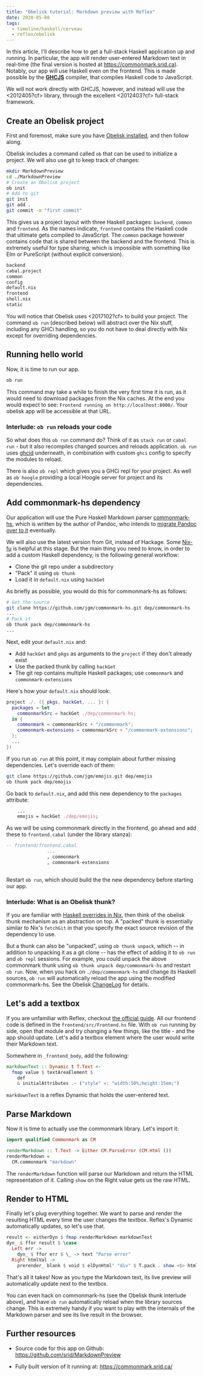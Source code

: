 ```yaml
---
title: "Obelisk tutorial: Markdown preview with Reflex"
date: 2020-05-08
tags:
  - timeline/haskell/cerveau
  - reflex/obelisk
---
```


In this article, I'll describe how to get a full-stack Haskell application up and running. In particular, the app will render user-entered Markdown text in real-time (the final version is hosted at <https://commonmark.srid.ca>). Notably, our app will use Haskell even on the frontend. This is made possible by the [**GHCJS**](https://github.com/ghcjs/ghcjs) compiler, that compiles Haskell code to JavaScript. 

We will not work directly with GHCJS, however, and instead will use the <2012405?cf> library, through the excellent <2012403?cf> full-stack framework.

## Create an Obelisk project

First and foremost, make sure you have [Obelisk installed](https://github.com/obsidiansystems/obelisk#installing-obelisk), and then follow along.

Obelisk includes a command called `ob` that can be used to initialize a project. We will also use git to keep track of changes:

```bash
mkdir MarkdownPreview
cd ./MarkdownPreview
# Create an Obelisk project
ob init
# Add to git
git init
git add .
git commit -m "first commit"
```

This gives us a project layout with three Haskell packages: `backend`, `common` and `frontend`. As the names indicate, `frontend` contains the Haskell code that ultimate gets compiled to JavaScript. The `common` package however contains code that is shared between the backend and the frontend. This is extremely useful for type sharing, which is impossible with something like Elm or PureScript (without explicit conversion).

```sh
backend
cabal.project
common
config
default.nix
frontend
shell.nix
static
```

You will notice that Obelisk uses <2017102?cf> to build your project. The command `ob run` (described below) will abstract over the Nix stuff, including any GHCi handling, so you do not have to deal directly with Nix except for overriding dependencies.

## Running hello world

Now, it is time to run our app. 

```sh
ob run
```

This command may take a while to finish the very first time it is run, as it would need to download packages from the Nix caches. At the end you would expect to see: `Frontend running on http://localhost:8000/`. Your obelisk app will be accessible at that URL.

### Interlude: `ob run` reloads your code

So what does this `ob run` command do? Think of it as `stack run` or `cabal run` - but it also recompiles changed sources and reloads application. `ob run` uses [ghcid](https://github.com/ndmitchell/ghcid) underneath, in combination with custom `ghci` config to specify the modules to reload.

There is also `ob repl` which gives you a GHCi repl for your project. As well as `ob hoogle` providing a local Hoogle server for project and its dependencies.

## Add commonmark-hs dependency

Our application will use the Pure Haskell Markdown parser [commonmark-hs](https://github.com/jgm/commonmark-hs), which is written by the author of Pandoc, who intends to [migrate Pandoc over to it](https://github.com/jgm/commonmark-hs/issues/1#issuecomment-395802118) eventually. 

We will also use the latest version from Git, instead of Hackage. Some [Nix-fu](https://nixos.org/nix/) is helpful at this stage. But the main thing you need to know, in order to add a custom Haskell dependency, is the following general workflow:

* Clone the git repo under a subdirectory
* "Pack" it using `ob thunk`
* Load it in `default.nix` using `hackGet`

As briefly as possible, you would do this for commonmark-hs as follows:

```sh
# Get the source
git clone https://github.com/jgm/commonmark-hs.git dep/commonmark-hs
...
# Pack it
ob thunk pack dep/commonmark-hs
...
```

Next, edit your `default.nix` and:

* Add `hackGet` and `pkgs` as arguments to the `project` if they don't already exist
* Use the packed thunk by calling `hackGet`
* The git rep contains multiple Haskell packages; use `commonmark` and `commonmark-extensions`

Here's how your `default.nix` should look:

```nix
project ./. ({ pkgs, hackGet, ... }: {
  packages = let 
    commonmarkSrc = hackGet ./dep/commonmark-hs;
  in {
    commonmark = commonmarkSrc + "/commonmark";
    commonmark-extensions = commonmarkSrc + "/commonmark-extensions";
  };
  ...
})
```

If you run `ob run` at this point, it may complain about further missing dependencies. Let's override each of them:

```sh
git clone https://github.com/jgm/emojis.git dep/emojis
ob thunk pack dep/emojis
```

Go back to `default.nix`, and add this new dependency to the `packages` attribute:

```nix
    ...
    emojis = hackGet ./dep/emojis;
```

As we will be using commonmark directly in the frontend, go ahead and add these to `frontend.cabal` (under the library stanza):

```haskell
-- frontend/frontend.cabal
               ...
               , commonmark
               , commonmark-extensions
  
```

Restart `ob run`, which should build the the new dependency before starting our app.

### Interlude: What is an Obelisk thunk?

If you are familiar with [Haskell overrides in Nix](https://www.srid.ca/1948201.html#overriding-dependencies), then think of the obelisk thunk mechanism as an abstraction on top. A "packed" thunk is essentially similar to Nix's `fetchGit` in that you specify the exact source revision of the dependency to use. 

But a thunk can also be "unpacked", using `ob thunk unpack`, which -- in addition to unpacking it as a git clone -- has the effect of adding it to `ob run` and `ob repl` sessions. For example, you could unpack the above commonmark thunk using `ob thunk unpack dep/commonmark-hs` and restart `ob run`. Now, when you hack on `./dep/commonmark-hs` and change its Haskell sources, `ob run` will automatically reload the app using the modified commonmark-hs. See the Obelisk [ChangeLog](https://github.com/obsidiansystems/obelisk/blob/master/ChangeLog.md#v0500---2020-02-07) for details.

## Let's add a textbox

If you are unfamiliar with Reflex, checkout [the official guide](https://reflex-frp.org/get-started). All our frontend code is defined in the `frontend/src/Frontend.hs` file. With `ob run` running by side, open that module and try changing a few things, like the title - and the app should update. Let's add a textbox element where the user would write their Markdown text.

Somewhere in `_frontend_body`, add the following:

```haskell
markdownText :: Dynamic t T.Text <-
  fmap value $ textAreaElement $
    def
    & initialAttributes .~ ("style" =: "width:50%;height:15em;")
```

`markdownText` is a reflex Dynamic that holds the user-entered text.

## Parse Markdown

Now it is time to actually use the commonmark library. Let's import it:

```haskell
import qualified Commonmark as CM

renderMarkdown :: T.Text -> Either CM.ParseError (CM.Html ())
renderMarkdown =
  CM.commonmark "markdown"
```

The `renderMarkdown` function will parse our Markdown and return the HTML representation of it. Calling `show` on the Right value gets us the raw HTML.

## Render to HTML

Finally let's plug everything together. We want to parse and render the resulting HTML every time the user changes the textbox. Reflex's Dynamic automatically updates, so let's use that.

```haskell
result <- eitherDyn $ fmap renderMarkdown markdownText
dyn_ $ ffor result $ \case
  Left err ->
    dyn_ $ ffor err $ \_ -> text "Parse error"
  Right htmlVal ->
    prerender_ blank $ void $ elDynHtml' "div" $ T.pack . show <$> htmlVal

```

That's all it takes! Now as you type the Markdown text, its live preview will automatically update next to the textbox.

You can even hack on commonmark-hs (see the Obelisk thunk interlude above), and have `ob run` automatically reload when the library sources change. This is extremely handy if you want to play with the internals of the Markdown parser and see its live result in the browser.

## Further resources

* Source code for this app on Github: <https://github.com/srid/MarkdownPreview>

* Fully built version of it running at: <https://commonmark.srid.ca/>
